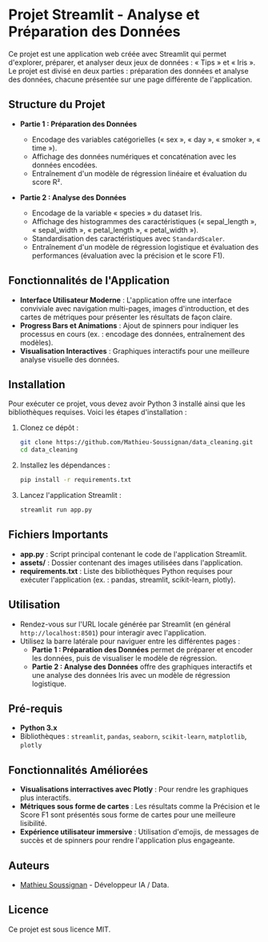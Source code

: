 # Projet Streamlit - Analyse et Préparation des Données

Ce projet est une application web créée avec Streamlit qui permet d'explorer, préparer, et analyser deux jeux de données : « Tips » et « Iris ». Le projet est divisé en deux parties : préparation des données et analyse des données, chacune présentée sur une page différente de l'application.

## Structure du Projet

- **Partie 1 : Préparation des Données**
  - Encodage des variables catégorielles (« sex », « day », « smoker », « time »).
  - Affichage des données numériques et concaténation avec les données encodées.
  - Entraînement d'un modèle de régression linéaire et évaluation du score R².

- **Partie 2 : Analyse des Données**
  - Encodage de la variable « species » du dataset Iris.
  - Affichage des histogrammes des caractéristiques (« sepal_length », « sepal_width », « petal_length », « petal_width »).
  - Standardisation des caractéristiques avec `StandardScaler`.
  - Entraînement d'un modèle de régression logistique et évaluation des performances (évaluation avec la précision et le score F1).

## Fonctionnalités de l'Application

- **Interface Utilisateur Moderne** : L'application offre une interface conviviale avec navigation multi-pages, images d'introduction, et des cartes de métriques pour présenter les résultats de façon claire.
- **Progress Bars et Animations** : Ajout de spinners pour indiquer les processus en cours (ex. : encodage des données, entraînement des modèles).
- **Visualisation Interactives** : Graphiques interactifs pour une meilleure analyse visuelle des données.

## Installation

Pour exécuter ce projet, vous devez avoir Python 3 installé ainsi que les bibliothèques requises. Voici les étapes d'installation :

1. Clonez ce dépôt :
   ```sh
   git clone https://github.com/Mathieu-Soussignan/data_cleaning.git
   cd data_cleaning
   ```
2. Installez les dépendances :
   ```sh
   pip install -r requirements.txt
   ```
3. Lancez l'application Streamlit :
   ```sh
   streamlit run app.py
   ```

## Fichiers Importants

- **app.py** : Script principal contenant le code de l'application Streamlit.
- **assets/** : Dossier contenant des images utilisées dans l'application.
- **requirements.txt** : Liste des bibliothèques Python requises pour exécuter l'application (ex. : pandas, streamlit, scikit-learn, plotly).

## Utilisation

- Rendez-vous sur l'URL locale générée par Streamlit (en général `http://localhost:8501`) pour interagir avec l'application.
- Utilisez la barre latérale pour naviguer entre les différentes pages :
  - **Partie 1 : Préparation des Données** permet de préparer et encoder les données, puis de visualiser le modèle de régression.
  - **Partie 2 : Analyse des Données** offre des graphiques interactifs et une analyse des données Iris avec un modèle de régression logistique.

## Pré-requis

- **Python 3.x**
- Bibliothèques : `streamlit`, `pandas`, `seaborn`, `scikit-learn`, `matplotlib`, `plotly`

## Fonctionnalités Améliorées

- **Visualisations interractives avec Plotly** : Pour rendre les graphiques plus interactifs.
- **Métriques sous forme de cartes** : Les résultats comme la Précision et le Score F1 sont présentés sous forme de cartes pour une meilleure lisibilité.
- **Expérience utilisateur immersive** : Utilisation d'emojis, de messages de succès et de spinners pour rendre l'application plus engageante.

## Auteurs

- [Mathieu Soussignan](https://www.mathieu-soussignan.com) - Développeur IA / Data.

## Licence

Ce projet est sous licence MIT.


